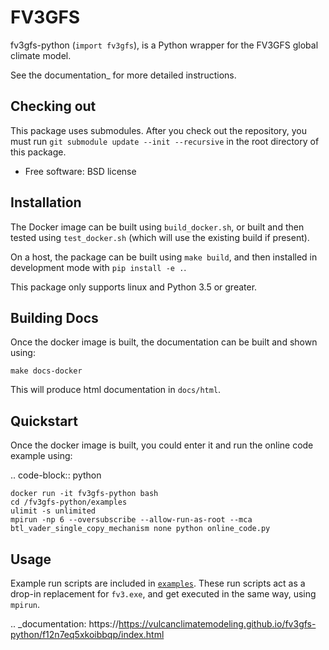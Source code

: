 
FV3GFS
======

fv3gfs-python (`import fv3gfs`), is a Python wrapper for the FV3GFS
global climate model.

See the documentation_ for more detailed instructions.

Checking out
------------

This package uses submodules. After you check out the repository, you must run
`git submodule update --init --recursive` in the root directory of this package.

* Free software: BSD license

Installation
------------

The Docker image can be built using `build_docker.sh`, or built and then
tested using `test_docker.sh` (which will use the existing build if present).

On a host, the package can be built using `make build`, and then installed
in development mode with `pip install -e .`.

This package only supports linux and Python 3.5 or greater.

Building Docs
-------------

Once the docker image is built, the documentation can be built and shown using:

    make docs-docker

This will produce html documentation in `docs/html`.

Quickstart
----------

Once the docker image is built, you could enter it and run the online code example using:

.. code-block:: python

    docker run -it fv3gfs-python bash
    cd /fv3gfs-python/examples
    ulimit -s unlimited
    mpirun -np 6 --oversubscribe --allow-run-as-root --mca btl_vader_single_copy_mechanism none python online_code.py

Usage
-----

Example run scripts are included in [`examples`](https://github.com/VulcanClimateModeling/fv3gfs/tree/master/sorc/fv3gfs.fd/cython_wrapper/examples).
These run scripts act as a drop-in replacement for `fv3.exe`, and get executed
in the same way, using `mpirun`.

.. _documentation: https://https://vulcanclimatemodeling.github.io/fv3gfs-python/f12n7eq5xkoibbqp/index.html
